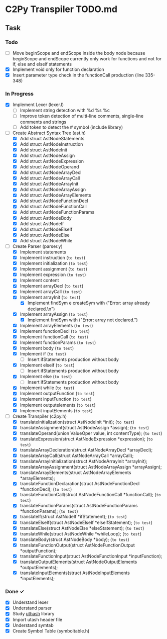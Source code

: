 # C2Py Transpiler TODO.md

## Task

### Todo

- [ ] Move beginScope and endScope inside the body node because beginScope and endScope currently only work for functions and not for if, else and elseif statements
- [x] Implement void only for function declaration
- [x] Insert parameter type check in the functionCall production (line 335-348)

### In Progress
- [x] Implement Lexer (lexer.l)
    - [ ] Implement string detection with %d %s %c
    - [ ] Improve token detection of multi-line comments, single-line comments and strings
    - [ ] Add token to detect the # symbol (include library)
- [ ] Create Abstract Syntax Tree (ast.h)
    - [x] Add struct AstNodeStatements
    - [x] Add struct AstNodeInstruction
    - [x] Add struct AstNodeInit
    - [x] Add struct AstNodeAssign
    - [x] Add struct AstNodeExpression
    - [x] Add struct AstNodeOperand
    - [x] Add struct AstNodeArrayDecl
    - [x] Add struct AstNodeArrayCall
    - [x] Add struct AstNodeArrayInit
    - [x] Add struct AstNodeArrayAssign
    - [x] Add struct AstNodeArrayElements
    - [x] Add struct AstNodeFunctionDecl
    - [x] Add struct AstNodeFunctionCall
    - [x] Add struct AstNodeFunctionParams
    - [x] Add struct AstNodeBody
    - [x] Add struct AstNodeIf
    - [x] Add struct AstNodeElseIf
    - [x] Add struct AstNodeElse
    - [x] Add struct AstNodeWhile
- [ ] Create Parser (parser.y)
    - [x] Implement statements
    - [x] Implement instruction (` to test `)
    - [x] Implement initialization (` to test `)
    - [x] Implement assignment (` to test `)
    - [x] Implement expression (` to test `)
    - [x] Implement content
    - [x] Implement arrayDecl (` to test `)
    - [x] Implement arrayCall (` to test `)
    - [x] Implement arrayInit (` to test `)
        - [x] Implement findSym e createSym with ("Error: array already declared.\n")
    - [x] Implement arrayAssign (` to test `)
        - [x] Implement findSym with ("Error: array not declared.")
    - [x] Implement arrayElements (` to test `)
    - [x] Implement functionDecl (` to test `)
    - [x] Implement functionCall (` to test `)
    - [x] Implement functionParams (` to test `)
    - [x] Implement body (` to test `)
    - [x] Implement if (` to test `)
        - [ ] Insert ifStatements production without body
    - [x] Implement elseif (` to test `)
        - [ ] Insert ifStatements production without body
    - [x] Implement else (` to test `)
        - [ ] Insert ifStatements production without body
    - [x] Implement while (` to test `)
    - [x] Implement outputFunction (` to test `)
    - [x] Implement inputFunction (` to test `)
    - [x] Implement outputelements (` to test `)
    - [x] Implement inputElements (` to test `)
- [ ] Create Transpiler (c2py.h)
    - [x] translateInitialization(struct AstNodeInit *init); (` to test `)
    - [x] translateAssignment(struct AstNodeAssign *assign); (` to test `)
    - [x] translateOperand(union ValueOper value, int contentType); (` to test `)
    - [x] translateExpression(struct AstNodeExpression *expression); (` to test `)
    - [x] translateArrayDecleration(struct AstNodeArrayDecl *arrayDecl);
    - [x] translateArrayCall(struct AstNodeArrayCall *arrayCall);
    - [x] translateArrayInitialization(struct AstNodeArrayInit *arrayInit);
    - [x] translateArrayAssignment(struct AstNodeArrayAssign *arrayAssign);
    - [x] translateArrayElements(struct AstNodeArrayElements *arrayElements);
    - [x] translateFunctionDeclaration(struct AstNodeFunctionDecl *functionDecl); (` to test `)
    - [x] translateFunctionCall(struct AstNodeFunctionCall *functionCall); (` to test `)
    - [x] translateFunctionParams(struct AstNodeFunctionParams *functionParams); (` to test `)
    - [x] translateIf(struct AstNodeIf *ifStatement); (` to test `)
    - [x] translateElseIf(struct AstNodeElseIf *elseifStatement); (` to test `)
    - [x] translateElse(struct AstNodeElse *elseStatement); (` to test `)
    - [x] translateWhile(struct AstNodeWhile *whileLoop); (` to test `)
    - [x] translateBody(struct AstNodeBody *body); (` to test `)
    - [x] translateFunctionOutput(struct AstNodeFunctionOutput *outputFunction);
    - [x] translateFunctionInput(struct AstNodeFunctionInput *inputFunction);
    - [x] translateOutputElements(struct AstNodeOutputElements *outputElements);
    - [x] translateInputElements(struct AstNodeInputElements *inputElements);

### Done ✓
- [x] Understand lexer
- [x] Understand parser
- [x] Study [uthash](https://troydhanson.github.io/uthash/) library 
- [x] Import utash header file
- [x] Understand symtab
- [x] Create Symbol Table (symboltable.h)